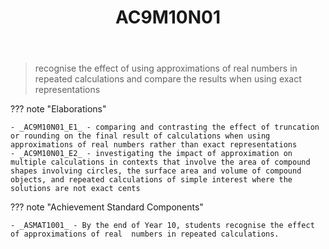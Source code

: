 ﻿---
backlinks:
- title: Learning Areas
  url: /sense/Teaching/Curriculum/v9/v9-learning-areas.html
tags: australian-curriculum
title: AC9M10N01
type: note
---
> recognise the effect of using approximations of real numbers in repeated calculations and compare the results when using exact representations

??? note "Elaborations"

	- _AC9M10N01_E1_ - comparing and contrasting the effect of truncation or rounding on the final result of calculations when using approximations of real numbers rather than exact representations
	- _AC9M10N01_E2_ - investigating the impact of approximation on multiple calculations in contexts that involve the area of compound shapes involving circles, the surface area and volume of compound objects, and repeated calculations of simple interest where the solutions are not exact cents
??? note "Achievement Standard Components"

	- _ASMAT1001_ - By the end of Year 10, students recognise the effect of approximations of real  numbers in repeated calculations.